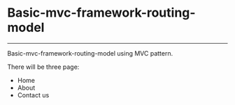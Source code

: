 # Basic-mvc-framework-routing-model 
---
Basic-mvc-framework-routing-model using MVC pattern.

There will be three page:  
    <ul>
	<li>Home</li>
    <li>About</li>
    <li>Contact us</li>
	</ul>
